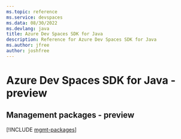 ```yaml
---
ms.topic: reference
ms.service: devspaces
ms.data: 08/30/2022
ms.devlang: java
title: Azure Dev Spaces SDK for Java
description: Reference for Azure Dev Spaces SDK for Java
ms.author: jfree
author: joshfree
---
```

# Azure Dev Spaces SDK for Java - preview

## Management packages - preview
[!INCLUDE [mgmt-packages](dev-spaces-mgmt-index.md)]